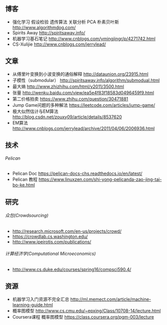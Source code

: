 ## 博客
- 强化学习 假设检验 遗传算法 关联分析 PCA 朴素贝叶斯 http://www.algorithmdog.com/
- Spirits Away http://spiritsaway.info/
- 机器学习基石笔记 http://www.cnblogs.com/ymingjingr/p/4271742.html
- CS-Xulijie http://www.cnblogs.com/jerrylead/

## 文章
- 从傅里叶变换到小波变换的通俗解释 http://dataunion.org/23915.html
- 子模性（submodular） http://spiritsaway.info/algorithm/submodual.html
- 最大熵 http://www.zhizhihu.com/html/y2011/3500.html
- 张量 http://wenku.baidu.com/view/ea5e4f83f18583d0496459f9.html
- 第二价格拍卖 https://www.zhihu.com/question/30471881
- Jump Game问题的多种解法 https://leetcode.com/articles/jump-game/
- 极大似然估计与EM算法 http://blog.csdn.net/zouxy09/article/details/8537620
- EM算法 http://www.cnblogs.com/jerrylead/archive/2011/04/06/2006936.html 

## 技术
###### Pelican
- Pelican Doc https://pelican-docs-chs.readthedocs.io/en/latest/
- Pelican 教程 https://www.linuxzen.com/shi-yong-pelicanda-zao-jing-tai-bo-ke.html

## 研究
###### 众包(Crowdsourcing)
- http://research.microsoft.com/en-us/projects/crowd/
- https://crowdlab.cs.washington.edu/
- http://www.ipeirotis.com/publications/

###### 计算经济学(Computational Microeconomics)
- http://www.cs.duke.edu/courses/spring16/compsci590.4/

## 资源
- 机器学习入门资源不完全汇总 http://ml.memect.com/article/machine-learning-guide.html
- 概率图模型 http://www.cs.cmu.edu/~epxing/Class/10708-14/lecture.html
- Coursera课程 概率图模型 https://class.coursera.org/pgm-003/lecture